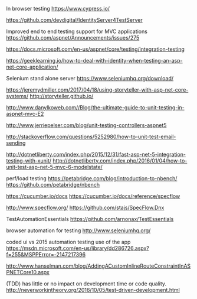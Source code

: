
In browser testing
https://www.cypress.io/

https://github.com/devdigital/IdentityServer4TestServer


Improved end to end testing support for MVC applications
https://github.com/aspnet/Announcements/issues/275

https://docs.microsoft.com/en-us/aspnet/core/testing/integration-testing

https://geeklearning.io/how-to-deal-with-identity-when-testing-an-asp-net-core-application/

Selenium stand alone server
https://www.seleniumhq.org/download/


https://jeremydmiller.com/2017/04/18/using-storyteller-with-asp-net-core-systems/
http://storyteller.github.io/

http://www.danylkoweb.com//Blog/the-ultimate-guide-to-unit-testing-in-aspnet-mvc-E2

http://www.jerriepelser.com/blog/unit-testing-controllers-aspnet5

http://stackoverflow.com/questions/5252980/how-to-unit-test-email-sending

http://dotnetliberty.com/index.php/2015/12/31/fast-asp-net-5-integration-testing-with-xunit/
http://dotnetliberty.com/index.php/2016/01/04/how-to-unit-test-asp-net-5-mvc-6-modelstate/

perf/load testing
https://petabridge.com/blog/introduction-to-nbench/
https://github.com/petabridge/nbench

https://cucumber.io/docs
https://cucumber.io/docs/reference/specflow

http://www.specflow.org/
https://github.com/stajs/SpecFlow.Dnx

TestAutomationEssentials
https://github.com/arnonax/TestEssentials

browser automation for testing
http://www.seleniumhq.org/

coded ui vs 2015 automation testing use of the app
https://msdn.microsoft.com/en-us/library/dd286726.aspx?f=255&MSPPError=-2147217396

http://www.hanselman.com/blog/AddingACustomInlineRouteConstraintInASPNETCore10.aspx

(TDD) has little or no impact on development time or code quality.
http://neverworkintheory.org/2016/10/05/test-driven-development.html